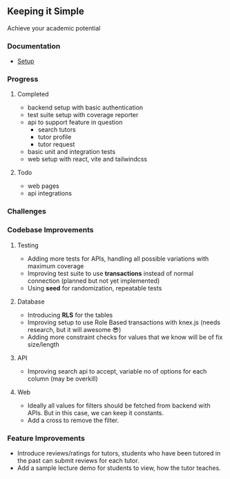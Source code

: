 ## Keeping it Simple

Achieve your academic potential

### Documentation

- [Setup](/SETUP.md)

### Progress

1. Completed

   - backend setup with basic authentication
   - test suite setup with coverage reporter
   - api to support feature in question
     - search tutors
     - tutor profile
     - tutor request
   - basic unit and integration tests
   - web setup with react, vite and tailwindcss

2. Todo

   - web pages
   - api integrations

### Challenges

### Codebase Improvements

1. Testing

   - Adding more tests for APIs, handling all possible variations with maximum coverage
   - Improving test suite to use **transactions** instead of normal connection (planned but not yet implemented)
   - Using **seed** for randomization, repeatable tests

2. Database

   - Introducing **RLS** for the tables
   - Improving setup to use Role Based transactions with knex.js (needs research, but it will awesome 😎)
   - Adding more constraint checks for values that we know will be of fix size/length

3. API

   - Improving search api to accept, variable no of options for each column (may be overkill)

4. Web

   - Ideally all values for filters should be fetched from backend with APIs. But in this case, we can keep it constants.
   - Add a cross to remove the filter.

### Feature Improvements

- Introduce reviews/ratings for tutors, students who have been tutored in the past can submit reviews for each tutor.
- Add a sample lecture demo for students to view, how the tutor teaches.
